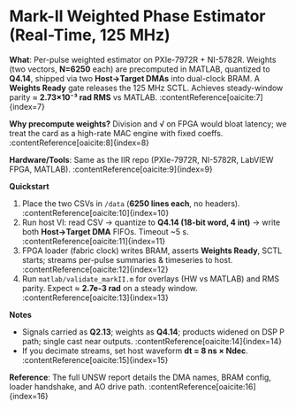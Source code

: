 # Mark-II Weighted Phase Estimator (Real-Time, 125 MHz)

**What**: Per-pulse weighted estimator on PXIe-7972R + NI-5782R. Weights (two vectors, **N=6250** each) are precomputed in MATLAB, quantized to **Q4.14**, shipped via two **Host→Target DMAs** into dual-clock BRAM. A **Weights Ready** gate releases the 125 MHz SCTL. Achieves steady-window parity ≈ **2.73×10⁻³ rad RMS** vs MATLAB. :contentReference[oaicite:7]{index=7}

**Why precompute weights?** Division and √ on FPGA would bloat latency; we treat the card as a high-rate MAC engine with fixed coeffs. :contentReference[oaicite:8]{index=8}

**Hardware/Tools**: Same as the IIR repo (PXIe-7972R, NI-5782R, LabVIEW FPGA, MATLAB). :contentReference[oaicite:9]{index=9}

**Quickstart**
1) Place the two CSVs in `/data` (**6250 lines each**, no headers). :contentReference[oaicite:10]{index=10}  
2) Run host VI: read CSV → quantize to **Q4.14 (18-bit word, 4 int)** → write both **Host→Target DMA** FIFOs. Timeout ~5 s. :contentReference[oaicite:11]{index=11}  
3) FPGA loader (fabric clock) writes BRAM, asserts **Weights Ready**, SCTL starts; streams per-pulse summaries & timeseries to host. :contentReference[oaicite:12]{index=12}  
4) Run `matlab/validate_markII.m` for overlays (HW vs MATLAB) and RMS parity. Expect ≈ **2.7e-3 rad** on a steady window. :contentReference[oaicite:13]{index=13}

**Notes**
- Signals carried as **Q2.13**; weights as **Q4.14**; products widened on DSP P path; single cast near outputs. :contentReference[oaicite:14]{index=14}
- If you decimate streams, set host waveform **dt = 8 ns × Ndec**. :contentReference[oaicite:15]{index=15}

**Reference**: The full UNSW report details the DMA names, BRAM config, loader handshake, and AO drive path. :contentReference[oaicite:16]{index=16}
